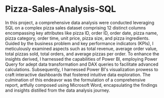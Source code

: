 # Pizza-Sales-Analysis-SQL

In this project, a comprehensive data analysis were conducted leveraging SQL on a complex pizza sales dataset comprising 12 distinct columns encompassing key attributes like pizza ID, order ID, order date, pizza name, pizza category, order time, unit price, pizza size, and pizza ingredients. Guided by the business problem and key performance indicators (KPIs), I meticulously examined aspects such as total revenue, average order value, total pizzas sold, total orders, and average pizzas per order. To enhance the insights derived, I harnessed the capabilities of Power BI, employing Power Query for adept data transformation and DAX queries to facilitate advanced calculations. Subsequently, I harnessed Power BI's visualization prowess to craft interactive dashboards that fostered intuitive data exploration. The culmination of this endeavor was the formulation of a comprehensive report, artfully composed using Microsoft Word, encapsulating the findings and insights distilled from the data analysis journey.
